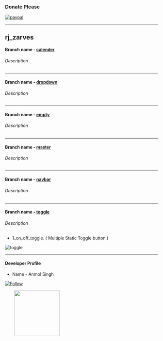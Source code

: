 ### Donate Please
[![paypal](https://aleen42.github.io/badges/src/paypal.svg)](https://paypal.me/anmolsukki?locale.x=en_GB)

------------------------------------------------------------------------------------------------------------------------------------------

## rj_zarves

#### Branch name - [calender](https://github.com/anmolsukki/rj_zarves/tree/calender)
###### Description 

------------------------------------------------------------------------------------------------------------------------------------------
#### Branch name - [dropdown](https://github.com/anmolsukki/rj_zarves/tree/dropdown)
###### Description 

------------------------------------------------------------------------------------------------------------------------------------------
#### Branch name - [empty](https://github.com/anmolsukki/rj_zarves/tree/empty)
###### Description 

------------------------------------------------------------------------------------------------------------------------------------------
#### Branch name - [master](https://github.com/anmolsukki/rj_zarves/tree/master)
###### Description 

------------------------------------------------------------------------------------------------------------------------------------------
#### Branch name - [navbar](https://github.com/anmolsukki/rj_zarves/tree/navbar)
###### Description 

------------------------------------------------------------------------------------------------------------------------------------------
#### Branch name - [toggle](https://github.com/anmolsukki/rj_zarves/tree/toggle)
###### Description 

*  1_on_off_toggle. ( Multiple Static Toggle button )

![toggle](https://github.com/anmolsukki/rj_zarves/raw/master/photos/1_on_off_toggle.png)

------------------------------------------------------------------------------------------------------------------------------------------
#### Developer Profile
*   Name - Anmol Singh

[![Follow](https://img.shields.io/twitter/url/https/github.com/openebs/openebs.svg?style=social&label=Follow)](https://twitter.com/Anmolsukki)

<kbd>
<img src="https://pbs.twimg.com/profile_images/917773516388294657/blG446QN_400x400.jpg" hspace="30" height="150px">
  </kbd>
<br/>
